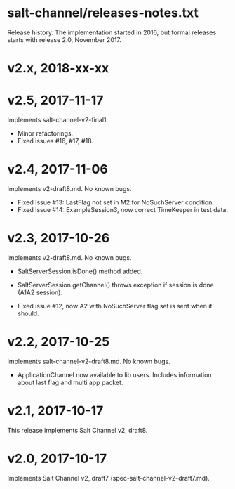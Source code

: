 salt-channel/releases-notes.txt
===============================

Release history. The implementation started in 2016, but formal 
releases starts with release 2.0, November 2017.


v2.x, 2018-xx-xx
================




v2.5, 2017-11-17
================

Implements salt-channel-v2-final1. 

* Minor refactorings.
* Fixed issues #16, #17, #18. 



v2.4, 2017-11-06
================

Implements v2-draft8.md. No known bugs.

* Fixed Issue #13: LastFlag not set in M2 for NoSuchServer condition.
* Fixed Issue #14: ExampleSession3, now correct TimeKeeper in test data.



v2.3, 2017-10-26
================

Implements v2-draft8.md. No known bugs.

* SaltServerSession.isDone() method added.

* SaltServerSession.getChannel() throws exception if session is done 
  (A1A2 session).
  
* Fixed issue #12, now A2 with NoSuchServer flag set is sent when
  it should.



v2.2, 2017-10-25
================

Implements salt-channel-v2-draft8.md. No known bugs.

* ApplicationChannel now available to lib users. Includes
  information about last flag and multi app packet.



v2.1, 2017-10-17
================

This release implements Salt Channel v2, draft8.



v2.0, 2017-10-17
================

Implements Salt Channel v2, draft7 (spec-salt-channel-v2-draft7.md).

